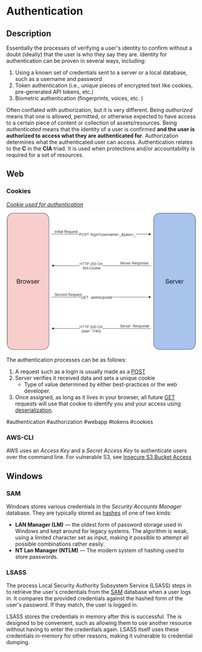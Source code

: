# Authentication
## Description
Essentially the processes of verifying a user's identity to confirm without a doubt (ideally) that the user is who they say they are. Identity for authentication can be proven in several ways, including:
1. Using a known set of credentials sent to a server or a local database, such as a username and password
2. Token authentication (i.e., unique pieces of encrypted text like cookies, pre-generated API tokens, etc.)
3. Biometric authentication (fingerprints, voices, etc. )

Often conflated with authorization, but it is very different. Being *authorized* means that one is allowed, permitted,  or otherwise expected to have access to a certain piece of content or collection of assets/resources. Being *authenticated* means that the identity of a user is confirmed **and the user is authorized to access what they are authenticated for**. Authorization determines what the authenticated user can access. Authentication relates to the **C** in the **CIA** triad. It is used when protections and/or accountability is required for a set of resources. 

## Web

### Cookies
*<u>Cookie used for authentication</u>*

![](concepts_photos/Cookie-In-HTTP-Request--THM.png)

The authentication processes can be as follows:
1. A request such as a login is usually made as a [POST](web_tech/POST.md)
2. Server verifies it received data and sets a unique cookie
	- Type of value determined by either best-practices or the web developer.
3. Once assigned, as long as it lives in your browser, all future [GET](web_tech/GET.md) requests will use that cookie to identify you and your access using [deserialization](web_tech/deserialization.md).

#authentication #authorization #webapp #tokens #cookies 

### AWS-CLI
AWS uses an *Access Key* and a *Secret Access Key* to authenticate users over the command line. 
For vulnerable S3, see [Insecure S3 Bucket Access](../vulnerabilities/insecure_s3_bucket_access.md)

## Windows
<meta name="windows-authentication" description="Explanation of Windows authentication methods">

### SAM
Windows stores various credentials in the *Security Accounts Manager* database. They are typically stored as [hashes](hashing.md) of one of two kinds:

- **LAN Manager (LM)** &mdash; the oldest form of password storage used in Windows and kept around for legacy systems. The algorithm is weak, using a limited character set as input, making it possible to attempt all possible combinations rather easily.
- **NT Lan Manager (NTLM)** &mdash; The modern system of hashing used to store passwords.

### LSASS
The process Local Security Authority Subsystem Service (LSASS) steps in to retrieve the user's credentials from the [SAM](#SAM) database when a user logs in. It compares the provided credentials against the hashed form of the user's password. If they match, the user is logged in. 

LSASS stores the credentials in memory after this is successful. The is designed to be convenient, such as allowing them to use another resource without having to enter the credentials again. LSASS itself uses these credentials in-memory for other reasons, making it vulnerable to credential dumping. 